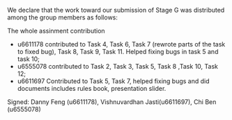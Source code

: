 We declare that the work toward our submission of Stage G was distributed among the group members as follows:

The whole assinment contribution
* u6611178 contributed to Task 4, Task 6, Task 7 (rewrote parts of the task to fixed bug), Task 8, Task 9, Task 11. Helped fixing bugs in task 5 and task 10;
* u6555078 contributed to Task 2, Task 3, Task 5, Task 8 ,Task 10, Task 12;
* u6611697 Contributed to Task 5, Task 7, helped fixing bugs and did documents includes rules book, presentation slider.

Signed: Danny Feng (u6611178), Vishnuvardhan Jasti(u6611697), Chi Ben (u6555078)

